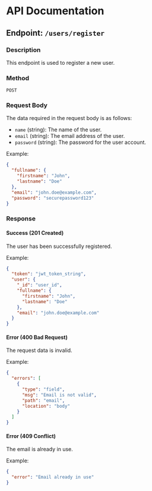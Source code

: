 # API Documentation

## Endpoint: `/users/register`

### Description
This endpoint is used to register a new user.

### Method
`POST`

### Request Body
The data required in the request body is as follows:
- `name` (string): The name of the user.
- `email` (string): The email address of the user.
- `password` (string): The password for the user account.

Example:
```json
{
  "fullname": {
    "firstname": "John",
    "lastname": "Doe"
  },
  "email": "john.doe@example.com",
  "password": "securepassword123"
}
```

### Response

#### Success (201 Created)
The user has been successfully registered.

Example:
```json
{
  "token": "jwt_token_string",
  "user": {
    "_id": "user_id",
    "fullname": {
      "firstname": "John",
      "lastname": "Doe"
    },
    "email": "john.doe@example.com"
  }
}
```

#### Error (400 Bad Request)
The request data is invalid.

Example:
```json
{
  "errors": [
    {
      "type": "field",
      "msg": "Email is not valid",
      "path": "email",
      "location": "body"
    }
  ]
}
```

#### Error (409 Conflict)
The email is already in use.

Example:
```json
{
  "error": "Email already in use"
}
```
